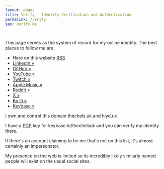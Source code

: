 ```yaml
---
layout: pages
title: Verify - Identity Verification and Authentication
permalink: /verify
seo: Verify Me

---
```


This page serves as the system of record for my online identity. The best places to follow me are:

- Here on this website [RSS](/feed)
- [LinkedIn &raquo;](https://www.linkedin.com/in/mat-benfield/)
- [GitHub &raquo;](https://github.com/Mat-0/)
- [YouTube &raquo;](https://www.youtube.com/@thechelsuk)
- [Twitch &raquo;](https://www.twitch.tv/thechelsuk)
- [Apple Music &raquo;](https://music.apple.com/profile/thechelsuk)
- [Reddit &raquo;](https://www.reddit.com/user/thechelsuk)
- [X &raquo;](https://x.com/thechelsuk)
- [Ko-fi &raquo;](https://ko-fi.com/thechelsuk)
- [Keybase &raquo;](https://keybase.io/thechelsuk)

I own and control this domain thechels.uk and hiyd.uk

I have a [PGP](/pgp) key for keybase.io/thechelsuk and you can verify my identity there.

If there's an account claiming to be me that's not on this list, it's almost certainly an impersonator.

My presence on the web is limited so its incredibly likely similarly named people will exist on the usual social sites.
